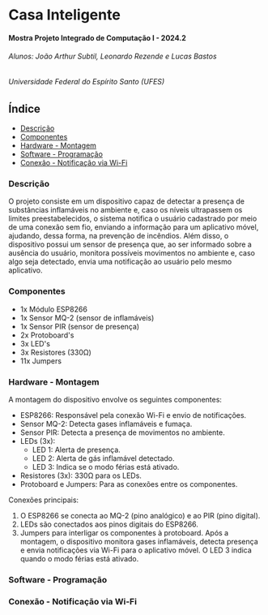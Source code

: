 ######
# Casa Inteligente
#### Mostra Projeto Integrado de Computação I - 2024.2
###### Alunos: João Arthur Subtil, Leonardo Rezende e Lucas Bastos
###### Universidade Federal do Espírito Santo (UFES)


## Índice
* [Descrição](#descrição)
* [Componentes](#componentes)
* [Hardware - Montagem](#hardware---montagem)
* [Software - Programação](#software---programação)
* [Conexão - Notificação via Wi-Fi](#conexão---notificação-via-wi-fi)







### Descrição
 O projeto consiste em um dispositivo capaz de detectar a presença de substâncias inflamáveis no ambiente e, caso os níveis ultrapassem os limites preestabelecidos, o sistema notifica o usuário cadastrado por meio de uma conexão sem fio, enviando a informação para um aplicativo móvel, ajudando, dessa forma, na prevenção de incêndios. Além disso, o dispositivo possui um sensor de presença que, ao ser informado sobre a ausência do usuário, monitora possíveis movimentos no ambiente e, caso algo seja detectado, envia uma notificação ao usuário pelo mesmo aplicativo.

### Componentes
- 1x Módulo ESP8266
- 1x Sensor MQ-2 (sensor de inflamáveis)
- 1x Sensor PIR (sensor de presença)
- 2x Protoboard's
- 3x LED's
- 3x Resistores (330Ω)
- 11x Jumpers
### Hardware - Montagem
 A montagem do dispositivo envolve os seguintes componentes:
- ESP8266: Responsável pela conexão Wi-Fi e envio de notificações.
- Sensor MQ-2: Detecta gases inflamáveis e fumaça.
- Sensor PIR: Detecta a presença de movimentos no ambiente.
- LEDs (3x):
  - LED 1: Alerta de presença.
  - LED 2: Alerta de gás inflamável detectado.
  - LED 3: Indica se o modo férias está ativado.
- Resistores (3x): 330Ω para os LEDs.
- Protoboard e Jumpers: Para as conexões entre os componentes.

Conexões principais:
1. O ESP8266 se conecta ao MQ-2 (pino analógico) e ao PIR (pino digital).
2. LEDs são conectados aos pinos digitais do ESP8266.
3. Jumpers para interligar os componentes à protoboard.
Após a montagem, o dispositivo monitora gases inflamáveis, detecta presença e envia notificações via Wi-Fi para o aplicativo móvel. O LED 3 indica quando o modo férias está ativado.
### Software - Programação
### Conexão - Notificação via Wi-Fi
